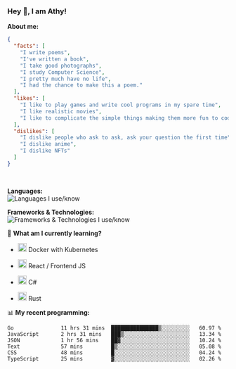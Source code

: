### Hey 👋, I am Athy!<br>

**About me:**


```json
{
  "facts": [
    "I write poems",
    "I've written a book",
    "I take good photographs",
    "I study Computer Science",
    "I pretty much have no life",
    "I had the chance to make this a poem."
  ],
  "likes": [
    "I like to play games and write cool programs in my spare time",
    "I like realistic movies",
    "I like to complicate the simple things making them more fun to code."
  ],
  "dislikes": [
    "I dislike people who ask to ask, ask your question the first time",
    "I dislike anime",
    "I dislike NFTs"
  ]
}
```
<br>


**Languages:**<br>
![Languages I use/know](https://skillicons.dev/icons?i=py,js,html,go,lua,java)

**Frameworks & Technologies:**<br />
![Frameworks & Technologies I use/know](https://skillicons.dev/icons?i=nodejs,nextjs,ts,react,express,docker,kubernetes,mysql,postgresql,mongodb,git,github,tailwind,prisma)

📙 **What am I currently learning?**

- <img height="20" src="https://cdn.jsdelivr.net/gh/devicons/devicon/icons/docker/docker-original.svg" /> Docker with Kubernetes

- <img height="20" src="https://cdn.jsdelivr.net/gh/devicons/devicon/icons/react/react-original.svg" /> React / Frontend JS

- <img height="20" src="https://cdn.jsdelivr.net/gh/devicons/devicon/icons/csharp/csharp-original.svg" /> C#
- <img height="20" src="https://cdn.jsdelivr.net/gh/devicons/devicon/icons/rust/rust-plain.svg" /> Rust

📊 **My recent programming:**

<!--START_SECTION:waka-->

```text
Go               11 hrs 31 mins  ███████████████▒░░░░░░░░░   60.97 %
JavaScript       2 hrs 31 mins   ███▒░░░░░░░░░░░░░░░░░░░░░   13.34 %
JSON             1 hr 56 mins    ██▓░░░░░░░░░░░░░░░░░░░░░░   10.24 %
Text             57 mins         █▒░░░░░░░░░░░░░░░░░░░░░░░   05.08 %
CSS              48 mins         █░░░░░░░░░░░░░░░░░░░░░░░░   04.24 %
TypeScript       25 mins         ▓░░░░░░░░░░░░░░░░░░░░░░░░   02.26 %
```

<!--END_SECTION:waka-->
